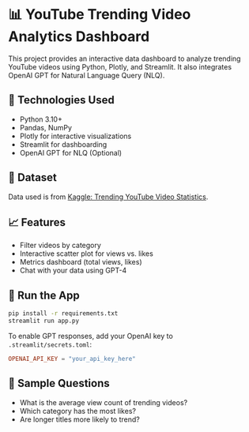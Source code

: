 # 📊 YouTube Trending Video Analytics Dashboard

This project provides an interactive data dashboard to analyze trending YouTube videos using Python, Plotly, and Streamlit. It also integrates OpenAI GPT for Natural Language Query (NLQ).

## 🔧 Technologies Used
- Python 3.10+
- Pandas, NumPy
- Plotly for interactive visualizations
- Streamlit for dashboarding
- OpenAI GPT for NLQ (Optional)

## 📁 Dataset
Data used is from [Kaggle: Trending YouTube Video Statistics](https://www.kaggle.com/datasnaek/youtube-new).

## 📈 Features
- Filter videos by category
- Interactive scatter plot for views vs. likes
- Metrics dashboard (total views, likes)
- Chat with your data using GPT-4

## 🚀 Run the App
```bash
pip install -r requirements.txt
streamlit run app.py
```

To enable GPT responses, add your OpenAI key to `.streamlit/secrets.toml`:
```toml
OPENAI_API_KEY = "your_api_key_here"
```

## 🧠 Sample Questions
- What is the average view count of trending videos?
- Which category has the most likes?
- Are longer titles more likely to trend?

